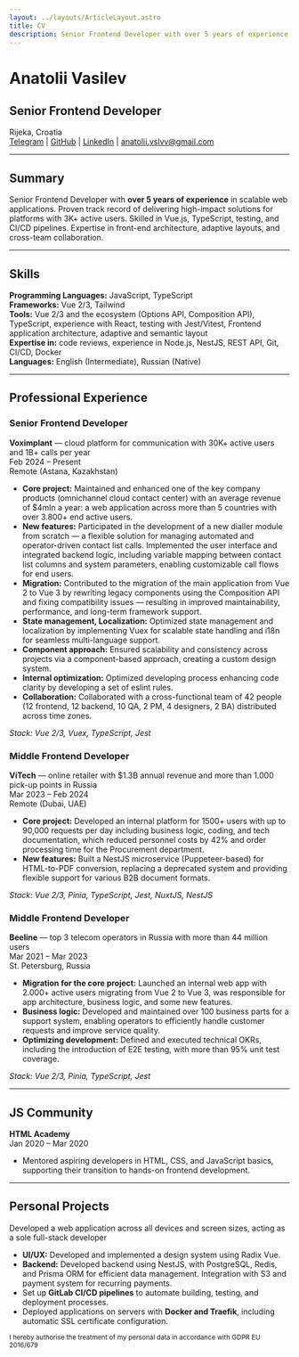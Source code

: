 ```yaml
---
layout: ../layouts/ArticleLayout.astro
title: CV
description: Senior Frontend Developer with over 5 years of experience in scalable web applications
---
```


# Anatolii Vasilev
## Senior Frontend Developer

Rijeka, Croatia <br> [Telegram](https://t.me/vas11yev1work) | [GitHub](https://github.com/vas11yev1work) | [LinkedIn](https://www.linkedin.com/in/anatolii-vasilev-a65b03215/) | [anatolii.vslvv@gmail.com](mailto:anatolii.vslvv@gmail.com)

---
## Summary
Senior Frontend Developer with **over 5 years of experience** in scalable web applications. Proven track record of delivering high-impact solutions for platforms with 3K+ active users. Skilled in Vue.js, TypeScript, testing, and CI/CD pipelines. Expertise in front-end architecture, adaptive layouts, and cross-team collaboration.

---
## Skills
**Programming Languages:** JavaScript, TypeScript <br>
**Frameworks:** Vue 2/3, Tailwind <br>
**Tools:** Vue 2/3 and the ecosystem (Options API, Composition API), TypeScript, experience with React, testing with Jest/Vitest, Frontend application architecture, adaptive and semantic layout <br>
**Expertise in:** code reviews, experience in Node.js, NestJS, REST API, Git, CI/CD, Docker <br>
**Languages:** English (Intermediate), Russian (Native)

---
## Professional Experience

### Senior Frontend Developer

**Voximplant** — cloud platform for communication with 30K+ active users and 1B+ calls per year <br>
Feb 2024 – Present <br>
Remote (Astana, Kazakhstan)

- **Core project:** Maintained and enhanced one of the key company products (omnichannel cloud contact center) with an average revenue of $4mln a year: a web application across more than 5 countries with over 3.800+ end active users.
- **New features:** Participated in the development of a new dialler module from scratch — a flexible solution for managing automated and operator-driven contact list calls. Implemented the user interface and integrated backend logic, including variable mapping between contact list columns and system parameters, enabling customizable call flows for end users.
- **Migration:** Contributed to the migration of the main application from Vue 2 to Vue 3 by rewriting legacy components using the Composition API and fixing compatibility issues — resulting in improved maintainability, performance, and long-term framework support.
- **State management, Localization:** Optimized state management and localization by implementing Vuex for scalable state handling and i18n for seamless multi-language support.
- **Component approach:** Ensured scalability and consistency across projects via a component-based approach, creating a custom design system.
- **Internal optimization:** Optimized developing process enhancing code clarity by developing a set of eslint rules.
- **Collaboration:** Collaborated with a cross-functional team of 42 people (12 frontend, 12 backend, 10 QA, 2 PM, 4 designers, 2 BA) distributed across time zones.

*Stack: Vue 2/3, Vuex, TypeScript, Jest*

### Middle Frontend Developer

**ViTech** — online retailer with $1.3B annual revenue and more than 1.000 pick-up points in Russia <br>
Mar 2023 – Feb 2024 <br>
Remote (Dubai, UAE)

- **Core project:** Developed an internal platform for 1500+ users with up to 90,000 requests per day including business logic, coding, and tech documentation, which reduced personnel costs by 42% and order processing time for the Procurement department.
- **New features:** Built a NestJS microservice (Puppeteer-based) for HTML-to-PDF conversion, replacing a deprecated system and providing flexible support for various B2B document formats.

*Stack: Vue 2/3, Pinia, TypeScript, Jest, NuxtJS, NestJS*

### Middle Frontend Developer

**Beeline** — top 3 telecom operators in Russia with more than 44 million users <br>
Mar 2021 – Mar 2023 <br>
St. Petersburg, Russia

- **Migration for the core project:** Launched an internal web app with 2.000+ active users migrating from Vue 2 to Vue 3, was responsible for app architecture, business logic, and some new features.
- **Business logic:** Developed and maintained over 100 business parts for a support system, enabling operators to efficiently handle customer requests and improve service quality.
- **Optimizing development:** Defined and executed technical OKRs, including the introduction of E2E testing, with more than 95% unit test coverage.

*Stack: Vue 2/3, Pinia, TypeScript, Jest*

---
## JS Community

**HTML Academy** <br>
Jan 2020 – Mar 2020 <br>
- Mentored aspiring developers in HTML, CSS, and JavaScript basics, supporting their transition to hands-on frontend development.

---
## Personal Projects

Developed a web application across all devices and screen sizes, acting as a sole full-stack developer
- **UI/UX:** Developed and implemented a design system using Radix Vue.
- **Backend:** Developed backend using NestJS, with PostgreSQL, Redis, and Prisma ORM for efficient data management. Integration with S3 and payment system for recurring payments.
- Set up **GitLab CI/CD pipelines** to automate building, testing, and deployment processes.
- Deployed applications on servers with **Docker and Traefik**, including automatic SSL certificate configuration.

<sup>I hereby authorise the treatment of my personal data in accordance with GDPR EU 2016/679</sup>